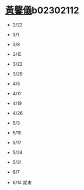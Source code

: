 # [黃馨儀](https://ceiba.ntu.edu.tw/course_admin/user/?op=stu_person&stu=b02302112&sort=)b02302112

* 2/22

* 3/1
* 3/8
* 3/15
* 3/22
* 3/29
* 4/5
* 4/12
* 4/19
* 4/26
* 5/3
* 5/10
* 5/17
* 5/24
* 5/31
* 6/7
* 6/14 期末






